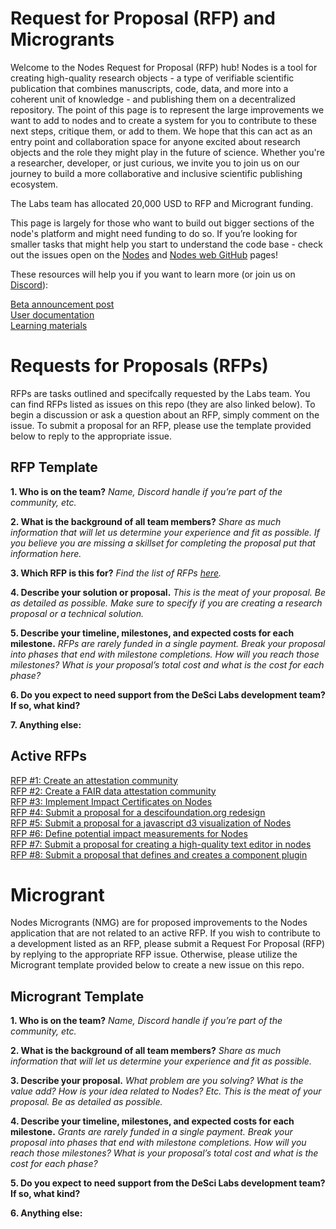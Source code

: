 # Request for Proposal (RFP) and Microgrants

Welcome to the Nodes Request for Proposal (RFP) hub! Nodes is a tool for creating high-quality research objects -  a type of verifiable scientific publication that combines manuscripts, code, data, and more into a coherent unit of knowledge - and publishing them on a decentralized repository. The point of this page is to represent the large improvements we want to add to nodes and to create a system for you to contribute to these next steps, critique them, or add to them. We hope that this can act as an entry point and collaboration space for anyone excited about research objects and the role they might play in the future of science. Whether you're a researcher, developer, or just curious, we invite you to join us on our journey to build a more collaborative and inclusive scientific publishing ecosystem.

The Labs team has allocated 20,000 USD to RFP and Microgrant funding.

This page is largely for those who want to build out bigger sections of the node's platform and might need funding to do so. If you’re looking for smaller tasks that might help you start to understand the code base - check out the issues open on the [Nodes](https://github.com/desci-labs/nodes) and [Nodes web GitHub](https://github.com/desci-labs/nodes-web/issues) pages!

These resources will help you if you want to learn more (or join us on [Discord](https://discord.gg/A5P9fgB5Cf)):

[Beta announcement post](https://descilabs.substack.com/p/574f74ae-7c4c-4016-9c50-20093d654698)<br>
[User documentation](https://docs.desci.com/using-nodes/getting-started)<br>
[Learning materials](https://docs.desci.com/learn/open-state-repository)

# Requests for Proposals (RFPs)

RFPs are tasks outlined and specifcally requested by the Labs team. You can find RFPs listed as issues on this repo (they are also linked below). To begin a discussion or ask a question about an RFP, simply comment on the issue. To submit a proposal for an RFP, please use the template provided below to reply to the appropriate issue.

## RFP Template
**1. Who is on the team?**
_Name, Discord handle if you’re part of the community, etc._

**2. What is the background of all team members?**
_Share as much information that will let us determine your experience and fit as possible. If you believe you are missing a skillset for completing the proposal put that information here._

**3. Which RFP is this for?**
_Find the list of RFPs [here](https://github.com/desci-labs/rfps-and-microgrants#active-rfps)._

**4. Describe your solution or proposal.**
_This is the meat of your proposal. Be as detailed as possible. Make sure to specify if you are creating a research proposal or a technical solution._

**5. Describe your timeline, milestones, and expected costs for each milestone.**
_RFPs are rarely funded in a single payment. Break your proposal into phases that end with milestone completions. How will you reach those milestones? What is your proposal’s total cost and what is the cost for each phase?_

**6. Do you expect to need support from the DeSci Labs development team? If so, what kind?**

**7. Anything else:**

## Active RFPs
[RFP #1: Create an attestation community](https://github.com/desci-labs/rfps-and-microgrants/issues/1)<br>
[RFP #2: Create a FAIR data attestation community](https://github.com/desci-labs/rfps-and-microgrants/issues/2)<br>
[RFP #3: Implement Impact Certificates on Nodes](https://github.com/desci-labs/rfps-and-microgrants/issues/3)<br>
[RFP #4: Submit a proposal for a descifoundation.org redesign](https://github.com/desci-labs/rfps-and-microgrants/issues/4)<br>
[RFP #5: Submit a proposal for a javascript d3 visualization of Nodes](https://github.com/desci-labs/rfps-and-microgrants/issues/5)<br>
[RFP #6: Define potential impact measurements for Nodes](https://github.com/desci-labs/rfps-and-microgrants/issues/6)<br>
[RFP #7: Submit a proposal for creating a high-quality text editor in nodes](https://github.com/desci-labs/rfps-and-microgrants/issues/7)<br>
[RFP #8: Submit a proposal that defines and creates a component plugin](https://github.com/desci-labs/rfps-and-microgrants/issues/8)<br>

# Microgrant

Nodes Microgrants (NMG) are for proposed improvements to the Nodes application that are not related to an active RFP. If you wish to contribute to a development listed as an RFP, please submit a Request For Proposal (RFP) by replying to the appropriate RFP issue. Otherwise, please utilize the Microgrant template provided below to create a new issue on this repo.

## Microgrant Template
**1. Who is on the team?**
_Name, Discord handle if you’re part of the community, etc._

**2. What is the background of all team members?**
_Share as much information that will let us determine your experience and fit as possible._

**3. Describe your proposal.**
_What problem are you solving? What is the value add? How is your idea related to Nodes? Etc. This is the meat of your proposal. Be as detailed as possible._

**4. Describe your timeline, milestones, and expected costs for each milestone.**
_Grants are rarely funded in a single payment. Break your proposal into phases that end with milestone completions. How will you reach those milestones? What is your proposal’s total cost and what is the cost for each phase?_

**5. Do you expect to need support from the DeSci Labs development team? If so, what kind?**

**6. Anything else:**
